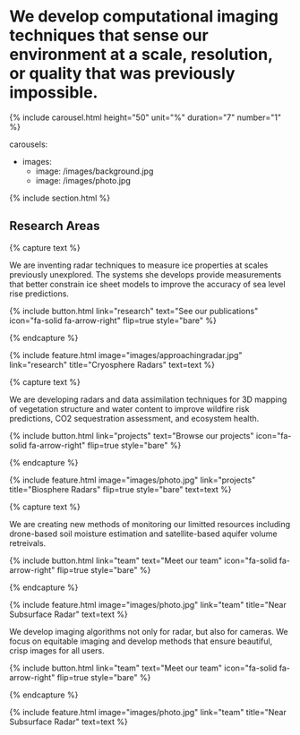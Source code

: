 ---
---

#  We develop computational imaging techniques that sense our environment at a scale, resolution, or quality that was previously impossible. 

{% include carousel.html height="50" unit="%" duration="7" number="1" %}

carousels:
  - images: 
    - image: /images/background.jpg
    - image: /images/photo.jpg

{% include section.html %}

## Research Areas

{% capture text %}

We are inventing radar techniques to measure ice properties at scales previously unexplored. The systems she develops provide measurements that better constrain ice sheet models to improve the accuracy of sea level rise predictions.

{%
  include button.html
  link="research"
  text="See our publications"
  icon="fa-solid fa-arrow-right"
  flip=true
  style="bare"
%}

{% endcapture %}

{%
  include feature.html
  image="images/approachingradar.jpg"
  link="research"
  title="Cryosphere Radars"
  text=text
%}

{% capture text %}

We are developing radars and data assimilation techniques for 3D mapping of vegetation structure and water content to improve wildfire risk predictions, CO2 sequestration assessment, and ecosystem health.

{%
  include button.html
  link="projects"
  text="Browse our projects"
  icon="fa-solid fa-arrow-right"
  flip=true
  style="bare"
%}

{% endcapture %}

{%
  include feature.html
  image="images/photo.jpg"
  link="projects"
  title="Biosphere Radars"
  flip=true
  style="bare"
  text=text
%}

{% capture text %}

We are creating new methods of monitoring our limitted resources including drone-based soil moisture estimation and satellite-based aquifer volume retreivals.

{%
  include button.html
  link="team"
  text="Meet our team"
  icon="fa-solid fa-arrow-right"
  flip=true
  style="bare"
%}

{% endcapture %}

{%
  include feature.html
  image="images/photo.jpg"
  link="team"
  title="Near Subsurface Radar"
  text=text
%}

We develop imaging algorithms not only for radar, but also for cameras. We focus on equitable imaging and develop methods that ensure beautiful, crisp images for all users. 

{%
  include button.html
  link="team"
  text="Meet our team"
  icon="fa-solid fa-arrow-right"
  flip=true
  style="bare"
%}

{% endcapture %}

{%
  include feature.html
  image="images/photo.jpg"
  link="team"
  title="Near Subsurface Radar"
  text=text
%}
